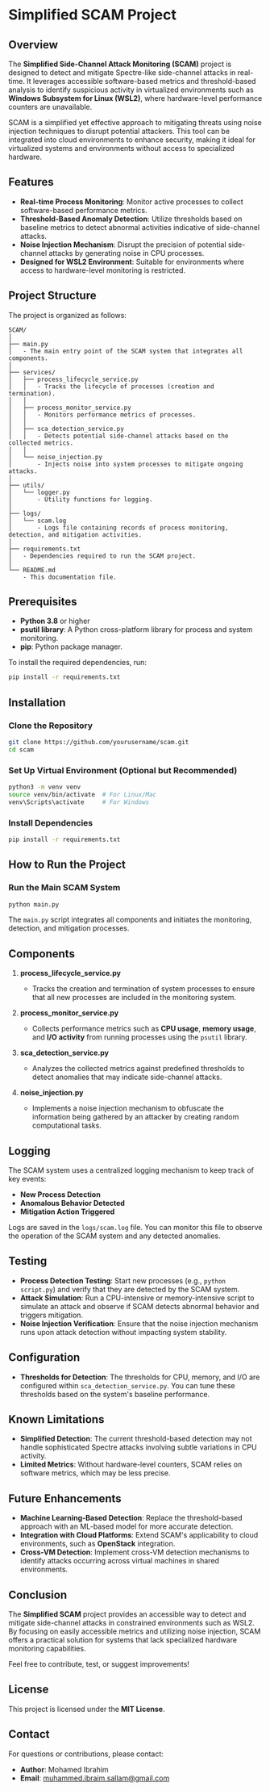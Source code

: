 # Simplified SCAM Project

## Overview
The **Simplified Side-Channel Attack Monitoring (SCAM)** project is designed to detect and mitigate Spectre-like side-channel attacks in real-time. It leverages accessible software-based metrics and threshold-based analysis to identify suspicious activity in virtualized environments such as **Windows Subsystem for Linux (WSL2)**, where hardware-level performance counters are unavailable.

SCAM is a simplified yet effective approach to mitigating threats using noise injection techniques to disrupt potential attackers. This tool can be integrated into cloud environments to enhance security, making it ideal for virtualized systems and environments without access to specialized hardware.

## Features
- **Real-time Process Monitoring**: Monitor active processes to collect software-based performance metrics.
- **Threshold-Based Anomaly Detection**: Utilize thresholds based on baseline metrics to detect abnormal activities indicative of side-channel attacks.
- **Noise Injection Mechanism**: Disrupt the precision of potential side-channel attacks by generating noise in CPU processes.
- **Designed for WSL2 Environment**: Suitable for environments where access to hardware-level monitoring is restricted.

## Project Structure
The project is organized as follows:

```
SCAM/
│
├── main.py
│   - The main entry point of the SCAM system that integrates all components.
│
├── services/
│   ├── process_lifecycle_service.py
│   │   - Tracks the lifecycle of processes (creation and termination).
│   │
│   ├── process_monitor_service.py
│   │   - Monitors performance metrics of processes.
│   │
│   ├── sca_detection_service.py
│   │   - Detects potential side-channel attacks based on the collected metrics.
│   │
│   └── noise_injection.py
│       - Injects noise into system processes to mitigate ongoing attacks.
│
├── utils/
│   └── logger.py
│       - Utility functions for logging.
│
├── logs/
│   └── scam.log
│       - Logs file containing records of process monitoring, detection, and mitigation activities.
│
├── requirements.txt
│   - Dependencies required to run the SCAM project.
│
└── README.md
    - This documentation file.
```

## Prerequisites
- **Python 3.8** or higher
- **psutil library**: A Python cross-platform library for process and system monitoring.
- **pip**: Python package manager.

To install the required dependencies, run:
```sh
pip install -r requirements.txt
```

## Installation
### Clone the Repository
```sh
git clone https://github.com/yourusername/scam.git
cd scam
```

### Set Up Virtual Environment (Optional but Recommended)
```sh
python3 -m venv venv
source venv/bin/activate  # For Linux/Mac
venv\Scripts\activate     # For Windows
```

### Install Dependencies
```sh
pip install -r requirements.txt
```

## How to Run the Project
### Run the Main SCAM System
```sh
python main.py
```
The `main.py` script integrates all components and initiates the monitoring, detection, and mitigation processes.

## Components
1. **process_lifecycle_service.py**
   - Tracks the creation and termination of system processes to ensure that all new processes are included in the monitoring system.

2. **process_monitor_service.py**
   - Collects performance metrics such as **CPU usage**, **memory usage**, and **I/O activity** from running processes using the `psutil` library.

3. **sca_detection_service.py**
   - Analyzes the collected metrics against predefined thresholds to detect anomalies that may indicate side-channel attacks.

4. **noise_injection.py**
   - Implements a noise injection mechanism to obfuscate the information being gathered by an attacker by creating random computational tasks.

## Logging
The SCAM system uses a centralized logging mechanism to keep track of key events:
- **New Process Detection**
- **Anomalous Behavior Detected**
- **Mitigation Action Triggered**

Logs are saved in the `logs/scam.log` file. You can monitor this file to observe the operation of the SCAM system and any detected anomalies.

## Testing
- **Process Detection Testing**: Start new processes (e.g., `python script.py`) and verify that they are detected by the SCAM system.
- **Attack Simulation**: Run a CPU-intensive or memory-intensive script to simulate an attack and observe if SCAM detects abnormal behavior and triggers mitigation.
- **Noise Injection Verification**: Ensure that the noise injection mechanism runs upon attack detection without impacting system stability.

## Configuration
- **Thresholds for Detection**: The thresholds for CPU, memory, and I/O are configured within `sca_detection_service.py`. You can tune these thresholds based on the system's baseline performance.

## Known Limitations
- **Simplified Detection**: The current threshold-based detection may not handle sophisticated Spectre attacks involving subtle variations in CPU activity.
- **Limited Metrics**: Without hardware-level counters, SCAM relies on software metrics, which may be less precise.

## Future Enhancements
- **Machine Learning-Based Detection**: Replace the threshold-based approach with an ML-based model for more accurate detection.
- **Integration with Cloud Platforms**: Extend SCAM's applicability to cloud environments, such as **OpenStack** integration.
- **Cross-VM Detection**: Implement cross-VM detection mechanisms to identify attacks occurring across virtual machines in shared environments.

## Conclusion
The **Simplified SCAM** project provides an accessible way to detect and mitigate side-channel attacks in constrained environments such as WSL2. By focusing on easily accessible metrics and utilizing noise injection, SCAM offers a practical solution for systems that lack specialized hardware monitoring capabilities.

Feel free to contribute, test, or suggest improvements!

## License
This project is licensed under the **MIT License**.

## Contact
For questions or contributions, please contact:

- **Author**: Mohamed Ibrahim
- **Email**: muhammed.ibraim.sallam@gmail.com
